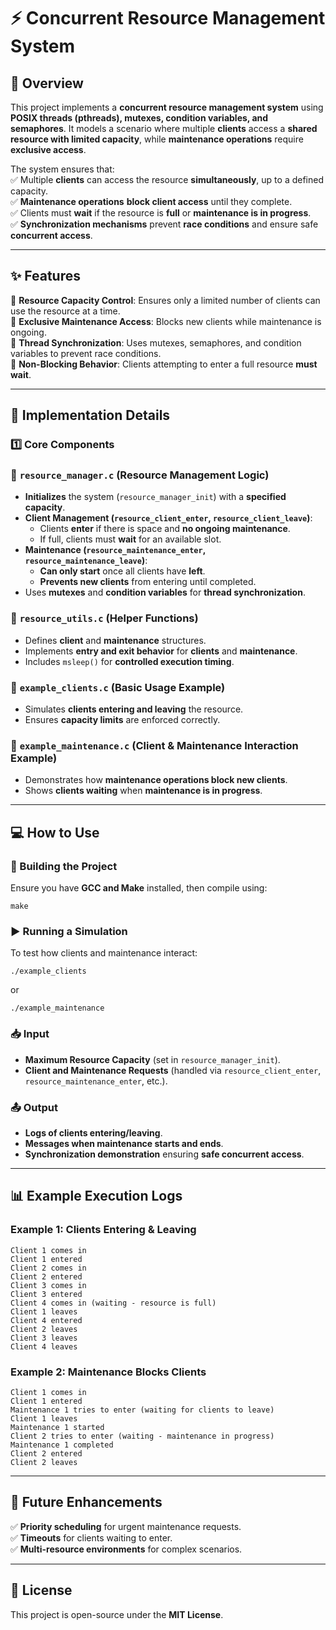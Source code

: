 **⚡ Concurrent Resource Management System**
===========================================

**📌 Overview**
---------------

This project implements a **concurrent resource management system** using **POSIX threads (pthreads), mutexes, condition variables, and semaphores**. It models a scenario where multiple **clients** access a **shared resource with limited capacity**, while **maintenance operations** require **exclusive access**.

The system ensures that:\
✅ Multiple **clients** can access the resource **simultaneously**, up to a defined capacity.\
✅ **Maintenance operations** **block client access** until they complete.\
✅ Clients must **wait** if the resource is **full** or **maintenance is in progress**.\
✅ **Synchronization mechanisms** prevent **race conditions** and ensure safe **concurrent access**.

* * * * *

**✨ Features**
--------------

🔹 **Resource Capacity Control**: Ensures only a limited number of clients can use the resource at a time.\
🔹 **Exclusive Maintenance Access**: Blocks new clients while maintenance is ongoing.\
🔹 **Thread Synchronization**: Uses mutexes, semaphores, and condition variables to prevent race conditions.\
🔹 **Non-Blocking Behavior**: Clients attempting to enter a full resource **must wait**.

* * * * *

**🔧 Implementation Details**
-----------------------------

### **1️⃣ Core Components**

### **📂 `resource_manager.c` (Resource Management Logic)**

-   **Initializes** the system (`resource_manager_init`) with a **specified capacity**.
-   **Client Management (`resource_client_enter`, `resource_client_leave`)**:
    -   Clients **enter** if there is space and **no ongoing maintenance**.
    -   If full, clients must **wait** for an available slot.
-   **Maintenance (`resource_maintenance_enter`, `resource_maintenance_leave`)**:
    -   **Can only start** once all clients have **left**.
    -   **Prevents new clients** from entering until completed.
-   Uses **mutexes** and **condition variables** for **thread synchronization**.

### **📂 `resource_utils.c` (Helper Functions)**

-   Defines **client** and **maintenance** structures.
-   Implements **entry and exit behavior** for **clients** and **maintenance**.
-   Includes `msleep()` for **controlled execution timing**.

### **📂 `example_clients.c` (Basic Usage Example)**

-   Simulates **clients entering and leaving** the resource.
-   Ensures **capacity limits** are enforced correctly.

### **📂 `example_maintenance.c` (Client & Maintenance Interaction Example)**

-   Demonstrates how **maintenance operations block new clients**.
-   Shows **clients waiting** when **maintenance is in progress**.

* * * * *

**💻 How to Use**
-----------------

### **🔧 Building the Project**

Ensure you have **GCC and Make** installed, then compile using:

`make`

### **▶️ Running a Simulation**

To test how clients and maintenance interact:

`./example_clients`

or

`./example_maintenance`

### **📥 Input**

-   **Maximum Resource Capacity** (set in `resource_manager_init`).
-   **Client and Maintenance Requests** (handled via `resource_client_enter`, `resource_maintenance_enter`, etc.).

### **📤 Output**

-   **Logs of clients entering/leaving**.
-   **Messages when maintenance starts and ends**.
-   **Synchronization demonstration** ensuring **safe concurrent access**.

* * * * *

**📊 Example Execution Logs**
-----------------------------

### **Example 1: Clients Entering & Leaving**

`Client 1 comes in`  
`Client 1 entered`   
`Client 2 comes in`  
`Client 2 entered`  
`Client 3 comes in`  
`Client 3 entered`  
`Client 4 comes in (waiting - resource is full)`  
`Client 1 leaves`  
`Client 4 entered`  
`Client 2 leaves`  
`Client 3 leaves`  
`Client 4 leaves `

### **Example 2: Maintenance Blocks Clients**

`Client 1 comes in`  
`Client 1 entered`  
`Maintenance 1 tries to enter (waiting for clients to leave)`  
`Client 1 leaves`  
`Maintenance 1 started`  
`Client 2 tries to enter (waiting - maintenance in progress)`  
`Maintenance 1 completed`  
`Client 2 entered`  
`Client 2 leaves `

* * * * *

**🔮 Future Enhancements**
--------------------------

✅ **Priority scheduling** for urgent maintenance requests.\
✅ **Timeouts** for clients waiting to enter.\
✅ **Multi-resource environments** for complex scenarios.

* * * * *

**📜 License**
--------------

This project is open-source under the **MIT License**.
